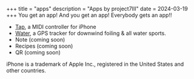+++
title = "apps"
description = "Apps by project7III"
date = 2024-03-19
+++
You get an app! And you get an app! Everybody gets an app!!

- [Tap](/tap), a MIDI controller for iPhone
- [Water](/water), a GPS tracker for downwind foiling & all water sports.
- Note (coming soon)
- Recipes (coming soon)
- QR (coming soon)


<div class="footnote-definition"><p>iPhone is a trademark of Apple Inc., registered in the United States and other countries.</p></div>